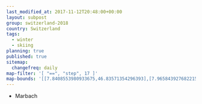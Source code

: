 ```yaml
---
last_modified_at: 2017-11-12T20:48:00+00:00
layout: subpost
group: switzerland-2018
country: Switzerland
tags:
  - winter
  - skiing
planning: true
published: true
sitemap:
  changefreq: daily
map-filter: '[ "==", "step", 17 ]'
map-bounds: '[[7.8408553980933675,46.83571354296393],[7.965843927682215,46.88036110663106]]'
---
```


* Marbach
